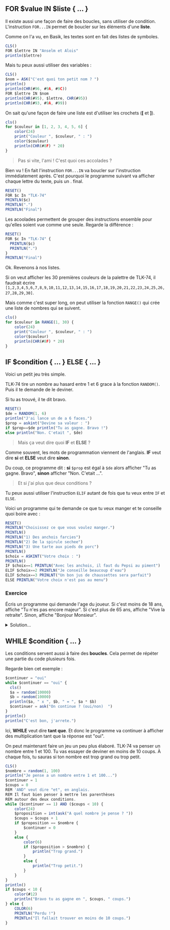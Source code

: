 ## FOR $value IN $liste { ... }

Il existe aussi une façon de faire des boucles, sans utiliser de condition.
L'instruction `FOR...IN` permet de boucler sur les éléments d'une __liste__.

Comme on l'a vu, en Basik, les textes sont en fait des listes de symboles.

```ts
CLS()
FOR $lettre IN "Anselm et Alois"
println($lettre)
```

Mais tu peux aussi utiliser des variables :

```ts
CLS()
$nom = ASK("C'est quoi ton petit nom ? ")
println()
println(CHR(#96, #9A, #9C))
FOR $lettre IN $nom 
println(CHR(#95), $lettre, CHR(#95))
println(CHR(#93, #9A, #99))
```

On sait qu'une façon de faire une liste est d'utiliser les crochets (__[__ et __]__).

```ts
cls()
for $couleur in [1, 2, 3, 4, 5, 6] {
    color(24)
    print("Couleur ", $couleur, " : ")
    color($couleur)
    println(CHR(#8F) * 20)
}
```

> Pas si vite, l'ami !
> C'est quoi ces accolades ?

Bien vu ! En fait l'instruction `FOR...IN` va boucler sur l'instruction immédiatement après.
C'est pourquoi le programme suivant va afficher chaque lettre du texte, puis un . final.

```ts
RESET()
FOR $c In "TLK-74"
PRINTLN($c)
PRINTLN(".")
PRINTLN("Final")
```

Les acoolades permettent de grouper des instructions ensemble pour qu'elles soient
vue comme une seule.
Regarde la différence :

```ts
RESET()
FOR $c In "TLK-74" {
  PRINTLN($c)
  PRINTLN(".")
}
PRINTLN("Final")
```

Ok. Revenons à nos listes.

Si on veut afficher les 30 premières couleurs de la palettre de TLK-74,
il faudrait écrire `[1,2,3,4,5,6,7,8,9,10,11,12,13,14,15,16,17,18,19,20,21,22,23,24,25,26,27,28,29,30]`.

Mais comme c'est super long, on peut utiliser la fonction `RANGE()` qui crée une liste de nombres qui se suivent.

```ts
cls()
for $couleur in RANGE(1, 30) {
    color(24)
    print("Couleur ", $couleur, " : ")
    color($couleur)
    println(CHR(#8F) * 20)
}
```

## IF $condition { ... } ELSE { ... }

Voici un petit jeu très simple.

TLK-74 tire un nombre au hasard entre 1 et 6 grace à la fonction `RANDOM()`.
Puis il te demande de le deviner.

Si tu as trouvé, il te dit bravo.

```ts
RESET()
$de = RANDOM(1, 6)
println("J'ai lance un de a 6 faces.")
$prop = askint("Devine sa valeur : ")
if $prop==$de println("Tu as gagne. Bravo !")
else println("Non. C'etait ", $de)
```

> Mais ça veut dire quoi __IF__ et __ELSE__ ?

Comme souvent, les mots de programmation viennent de l'anglais.
__IF__ veut dire __si__ et __ELSE__ veut dire __sinon__.

Du coup, ce programme dit : __si__ `$prop` est égal à `$de` alors afficher "Tu as gagne. Bravo", __sinon__ afficher "Non. C'etait ...".

> Et si j'ai plus que deux conditions ?

Tu peux aussi utiliser l'instruction `ELIF` autant de fois que tu veux entre `IF` et `ELSE`.

Voici un programme qui te demande ce que tu veux manger et te conseille quoi boire avec :

```ts
RESET()
PRINTLN("Choisissez ce que vous voulez manger.")
PRINTLN()
PRINTLN("1) Des anchois farcies")
PRINTLN("2) De la spirule sechee")
PRINTLN("3) Une tarte aux pieds de porc")
PRINTLN()
$choix = ASKINT("Votre choix : ")
PRINTLN()
IF $choix==1 PRINTLN("Avec les anchois, il faut du Pepsi au piment")
ELIF $choix==2 PRINTLN("Je conseille beaucoup d'eau")
ELIF $choix==3 PRINLNT("Un bon jus de chaussettes sera parfait")
ELSE PRINTLN("Votre choix n'est pas au menu")
```

### Exercice

Écris un programme qui demande l'age du joueur.
Si c'est moins de 18 ans, affiche "Tu n'es pas encore majeur".
Si c'est plus de 65 ans, affiche "Vive la retraite".
Sinon, affiche "Bonjour Monsieur".

<details>
<summary>Solution...</summary>

```ts
CLS()
$age = ASKINT("Quel est ton age ? ")
IF $age < 18 PRINTLN("Tu n'es pas encore majeur")
ELIF $age > 65 PRINTLN("Vide la retraite")
ELSE PRINTLN("Bonjour Monsieur")
```

</details>

## WHILE $condition { ... }

Les conditions servent aussi à faire des __boucles__.
Cela permet de répéter une partie du code plusieurs fois.

Regarde bien cet exemple :

```ts
$continuer = "oui"
while $continuer == "oui" {
  cls()
  $a = random(10000)
  $b = random(10000)
  println($a, " x ", $b, " = ", $a * $b)
  $continuer = ask("On continue ? (oui/non)  ")
}
println()
println("C'est bon, j'arrete.")
```

Ici, __WHILE__ veut dire __tant que__. Et donc le programme va continuer à afficher des multiplication tant que la réponse est "oui".

On peut maintenant faire un jeu un peu plus élaboré.
TLK-74 va penser un nombre entre 1 et 100.
Tu vas essayer de deviner en moins de 10 coups.
À chaque fois, tu sauras si ton nombre est trop grand ou trop petit.

```ts
CLS()
$nombre = random(1, 100)
println("Je pense a un nombre entre 1 et 100...")
$continuer = 1
$coups = 0
REM 'AND" veut dire "et", en anglais.
REM Il faut bien penser à mettre les parenthèses
REM autour des deux conditions.
while ($continuer == 1) AND ($coups < 10) {
    color(24)
    $proposition = int(ask("A quel nombre je pense ? "))
    $coups = $coups + 1
    if $proposition == $nombre {
        $continuer = 0
    }
    else {
        color(6)
        if ($proposition > $nombre) {
            println("Trop grand.")
        }
        else {
            println("Trop petit.")
        }
    }
}
println()
if $coups < 10 {
    color(#12)
    println("Bravo tu as gagne en ", $coups, " coups.")
} else {
    COLOR(6)
    PRINTLN("Perdu !")
    PRINTLn("Il fallait trouver en moins de 10 coups.")
}
```
